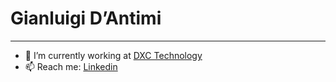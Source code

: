 # **Gianluigi D’Antimi**

---

* 🔭 I’m currently working at [DXC Technology](https://dxc.com/)
* 📫 Reach me: [Linkedin](https://www.linkedin.com/in/gianluigi-dantimi/)




<!--
**glg-23/glg-23** is a ✨ _special_ ✨ repository because its `README.md` (this file) appears on your GitHub profile.
-->
